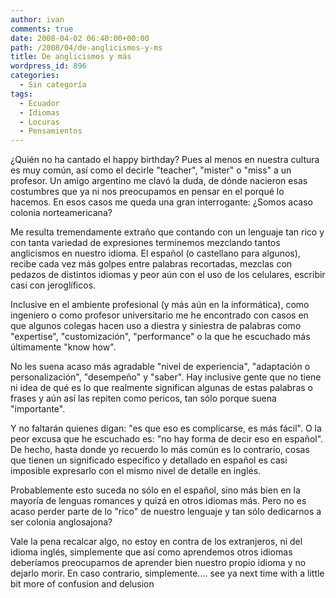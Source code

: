 ```yaml
---
author: ivan
comments: true
date: 2008-04-02 06:40:00+00:00
path: /2008/04/de-anglicismos-y-ms
title: De anglicismos y más
wordpress_id: 896
categories:
  - Sin categoría
tags:
  - Ecuador
  - Idiomas
  - Locuras
  - Pensamientos
---
```


¿Quién no ha cantado el happy birthday? Pues al menos en nuestra cultura es muy común, así como el decirle "teacher", "mister" o "miss" a un profesor. Un amigo argentino me clavó la duda, de dónde nacieron esas costumbres que ya ni nos preocupamos en pensar en el porqué lo hacemos. En esos casos me queda una gran interrogante: ¿Somos acaso colonia norteamericana?

Me resulta tremendamente extraño que contando con un lenguaje tan rico y con tanta variedad de expresiones terminemos mezclando tantos anglicismos en nuestro idioma. El español (o castellano para algunos), recibe cada vez más golpes entre palabras recortadas, mezclas con pedazos de distintos idiomas y peor aún con el uso de los celulares, escribir casi con jeroglíficos.

Inclusive en el ambiente profesional (y más aún en la informática), como ingeniero o como profesor universitario me he encontrado con casos en que algunos colegas hacen uso a diestra y siniestra de palabras como "expertise", "customización", "performance" o la que he escuchado más últimamente "know how".

No les suena acaso más agradable "nivel de experiencia", "adaptación o personalización", "desempeño" y "saber". Hay inclusive gente que no tiene ni idea de qué es lo que realmente significan algunas de estas palabras o frases y aún así las repiten como pericos, tan sólo porque suena "importante".

Y no faltarán quienes digan: "es que eso es complicarse, es más fácil". O la peor excusa que he escuchado es: "no hay forma de decir eso en español". De hecho, hasta donde yo recuerdo lo más común es lo contrario, cosas que tienen un significado específico y detallado en español es casi imposible expresarlo con el mismo nivel de detalle en inglés.

Probablemente esto suceda no sólo en el español, sino más bien en la mayoría de lenguas romances y quizá en otros idiomas más. Pero no es acaso perder parte de lo "rico" de nuestro lenguaje y tan sólo dedicarnos a ser colonia anglosajona?

Vale la pena recalcar algo, no estoy en contra de los extranjeros, ni del idioma inglés, simplemente que así como aprendemos otros idiomas deberíamos preocuparnos de aprender bien nuestro propio idioma y no dejarlo morir. En caso contrario, simplemente.... see ya next time with a little bit more of confusion and delusion
